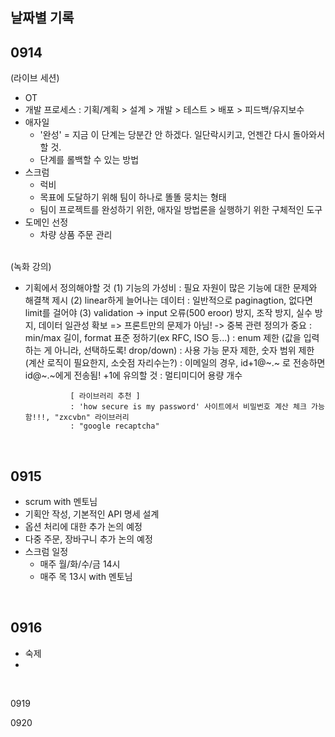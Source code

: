 ## 날짜별 기록

## 0914
(라이브 세션)
* OT
* 개발 프로세스 : 기획/계획 > 설계 > 개발 > 테스트 > 배포 > 피드백/유지보수
* 애자일
	- '완성' = 지금 이 단계는 당분간 안 하겠다. 일단락시키고, 언젠간 다시 돌아와서 할 것.
	- 단계를 롤백할 수 있는 방법
* 스크럼
	- 럭비
	- 목표에 도달하기 위해 팀이 하나로 똘똘 뭉치는 형태
	- 팀이 프로젝트를 완성하기 위한, 애자일 방법론을 실행하기 위한 구체적인 도구
* 도메인 선정
  - 차량 상품 주문 관리
  </br>
(녹화 강의)
* 기획에서 정의해야할 것
(1) 기능의 가성비 : 필요 자원이 많은 기능에 대한 문제와 해결책 제시
(2) linear하게 늘어나는 데이터 : 일반적으로 paginagtion, 없다면 limit를 걸어야
(3) validation -> input 오류(500 eroor) 방지, 조작 방지, 실수 방지, 데이터 일관성 확보
				=> 프론트만의 문제가 아님! 
				-> 중복 관련 정의가 중요
				: min/max 길이, format 표준 정하기(ex RFC, ISO 등...)
				: enum 제한 (값을 입력하는 게 아니라, 선택하도록! drop/down)
				: 사용 가능 문자 제한, 숫자 범위 제한 (계산 로직이 필요한지, 소숫점 자리수는?)
				: 이메일의 경우, id+1@~.~ 로 전송하면 id@~.~에게 전송됨! +1에 유의할 것
				: 멀티미디어 용량 개수

				[ 라이브러리 추천 ]
				: 'how secure is my password' 사이트에서 비밀번호 계산 체크 가능함!!!, "zxcvbn" 라이브러리
				: "google recaptcha"
</br>

## 0915
* scrum with 멘토님
* 기획안 작성, 기본적인 API 명세 설계
* 옵션 처리에 대한 추가 논의 예정
* 다중 주문, 장바구니 추가 논의 예정
* 스크럼 일정
  - 매주 월/화/수/금 14시
  - 매주 목 13시 with 멘토님
</br>

## 0916
* 숙제
* 
</br>

0919
</br>

0920
</br>
